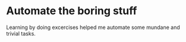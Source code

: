 # Automate the boring stuff
Learning by doing excercises helped me automate some mundane and trivial tasks.
